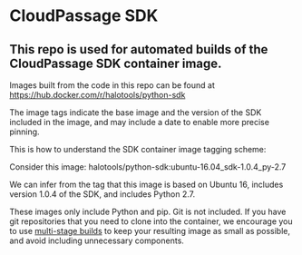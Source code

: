 # CloudPassage SDK

## This repo is used for automated builds of the CloudPassage SDK container image.

Images built from the code in this repo can be found at https://hub.docker.com/r/halotools/python-sdk

The image tags indicate the base image and the version of the SDK included in the image, and may include a date to enable more precise pinning.

This is how to understand the SDK container image tagging scheme:

Consider this image: halotools/python-sdk:ubuntu-16.04_sdk-1.0.4_py-2.7

We can infer from the tag that this image is based on Ubuntu 16, includes
version 1.0.4 of the SDK, and includes Python 2.7.

These images only include Python and pip.  Git is not included. If you have
git repositories that you need to clone into the container, we encourage you
to use [multi-stage builds](https://docs.docker.com/engine/userguide/eng-image/multistage-build/)
to keep your resulting image as small as possible, and avoid including
unnecessary components.
